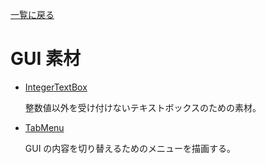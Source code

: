 [一覧に戻る](../index.md)

# GUI 素材

- [IntegerTextBox](integer_textbox.md)

    整数値以外を受け付けないテキストボックスのための素材。

- [TabMenu](tab_menu.md)

    GUI の内容を切り替えるためのメニューを描画する。
